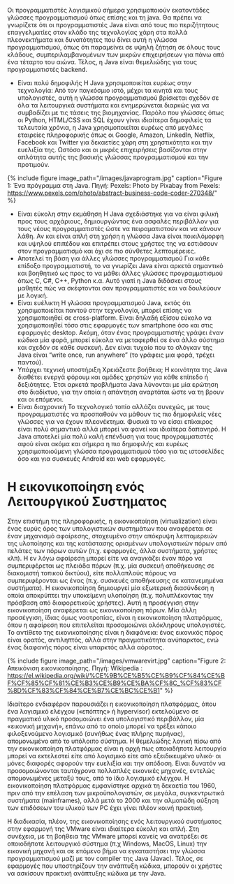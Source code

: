 Οι προγραμματιστές λογισμικού σήμερα χρησιμοποιούν εκατοντάδες γλώσσες προγραμματισμού όπως επίσης και τη java. Θα πρέπει να γνωρίζετε ότι οι προγραμματιστές Java είναι από τους πιο περιζήτητους επαγγελματίες στον κλάδο της τεχνολογίας χάρη στα πολλά πλεονεκτήματα και δυνατότητες που δίνει αυτή η γλώσσα προγραμματισμού, όπως ότι παραμείνει σε υψηλή ζήτηση σε όλους τους κλάδους, συμπεριλαμβανομένων των μικρών επιχειρήσεων για πάνω από ένα τέταρτο του αιώνα. Τέλος, η Java είναι θεμελιώδης για τους προγραμματιστές backend.
* Είναι πολύ δημοφιλής
Η Java χρησιμοποιείται ευρέως στην τεχνολογία: Από τον παγκόσμιο ιστό, μέχρι τα κινητά και τους υπολογιστές, αυτή η γλώσσα προγραμματισμού βρίσκεται σχεδόν σε όλα τα λειτουργικά συστήματα και ενημερώνεται διαρκώς για να συμβαδίζει με τις τάσεις της βιομηχανίας.  Παρόλο που γλώσσες όπως οι Python, HTML/CSS και SQL έχουν γίνει ιδιαίτερα δημοφιλείς τα τελευταία χρόνια, η Java χρησιμοποιείται ευρέως από μεγάλες εταιρείες πληροφορικής όπως οι Google, Amazon, LinkedIn, Netflix, Facebook και Twitter για δεκαετίες χάρη στη χρηστικότητα και την ευελιξία της. Ωστόσο και οι μικρές επιχειρήσεις βασίζονται στην απλότητα αυτής της βασικής γλώσσας προγραμματισμού και την προτιμούν.

{% include figure image_path="/images/javaprogram.jpg" caption="Figure 1: Ένα πρόγραμμα στη Java. Πηγή: Pexels: Photo by Pixabay from Pexels: https://www.pexels.com/photo/abstract-business-code-coder-270348/" %}

* Είναι εύκολη στην εκμάθηση
Η Java σχεδιάστηκε για να είναι φιλική προς τους αρχάριους, δημιουργώντας ένα ασφαλές περιβάλλον για τους νέους προγραμματιστές ώστε να πειραματιστούν και να κάνουν λάθη. Αν και είναι απλή στη χρήση η γλώσσα Java είναι ποικιλόμορφη και υψηλού επιπέδου και επιτρέπει στους χρήστες της να εστιάσουν στον προγραμματισμό και όχι σε πιο σύνθετες λεπτομέρειες.
* Αποτελεί τη βάση για άλλες γλώσσες προγραμματισμού
Για κάθε επίδοξο προγραμματιστή, το να γνωρίζει Java είναι αρκετά σημαντικό και βοηθητικό ως προς το να μάθει άλλες γλώσσες προγραμματισμού όπως C, C#, C++, Python κ.α. Αυτό γιατί η Java διδάσκει στους μαθητές πώς να σκέφτονται σαν προγραμματιστές και να δουλεύουν με λογική.
* Είναι ευέλικτη
Η γλώσσα προγραμματισμού Java, εκτός ότι χρησιμοποιείται παντού στην τεχνολογία, μπορεί επίσης να χρησιμοποιηθεί σε cross-platform. Είναι δηλαδή εξίσου εύκολο να χρησιμοποιηθεί τόσο στις εφαρμογές των smartphone όσο και στις εφαρμογές desktop. Ακόμη, όταν ένας προγραμματιστής γράψει έναν κώδικα μία φορά, μπορεί εύκολα να μεταφερθεί σε ένα άλλο σύστημα και σχεδόν σε κάθε συσκευή. Δεν είναι τυχαίο που το σλόγκαν της Java είναι “write once, run anywhere” (το γράφεις μια φορά, τρέχει παντού).
* Υπάρχει τεχνική υποστήριξη
Χρειάζεστε βοήθεια; Η κοινότητα της Java διαθέτει ενεργά φόρουμ και ομάδες χρηστών για κάθε επίπεδο ή δεξιότητες. Έτσι αρκετά προβλήματα Java λύνονται με μία ερώτηση στο διαδίκτυο, για την οποία η απάντηση αναρτάται ώστε να τη βρουν και οι επόμενοι.
* Είναι διαχρονική
Το τεχνολογικό τοπίο αλλάζει συνεχώς, με τους προγραμματιστές να προσπαθούν να μάθουν τις πιο δημοφιλείς νέες γλώσσες για να έχουν πλεονέκτημα. Φυσικά το να είσαι επίκαιρος είναι πολύ σημαντικό αλλά μπορεί να φανεί και ιδιαίτερα δαπανηρό. Η Java αποτελεί μία πολύ καλή επένδυση για τους προγραμματιστές αφού είναι ακόμα και σήμερα η πιο δημοφιλής και ευρέως χρησιμοποιούμενη γλώσσα προγραμματισμού τόσο για τις ιστοσελίδες όσο και για συσκευές Android και web εφαρμογές.

# Η εικονικοποίηση ενός Λειτουργικού Συστηματος

Στην επιστήμη της πληροφορικής, η εικονικοποίηση (virtualization) είναι ένας ευρύς όρος των υπολογιστικών συστημάτων που αναφέρεται σε έναν μηχανισμό αφαίρεσης, στοχευμένο στην απόκρυψη λεπτομερειών της υλοποίησης και της κατάστασης ορισμένων υπολογιστικών πόρων από πελάτες των πόρων αυτών (π.χ. εφαρμογές, άλλα συστήματα, χρήστες κλπ). Η εν λόγω αφαίρεση μπορεί είτε να αναγκάζει έναν πόρο να συμπεριφέρεται ως πλειάδα πόρων (π.χ. μία συσκευή αποθήκευσης σε διακομιστή τοπικού δικτύου), είτε πολλαπλούς πόρους να συμπεριφέρονται ως ένας (π.χ. συσκευές αποθήκευσης σε κατανεμημένα συστήματα). Η εικονικοποίηση δημιουργεί μία εξωτερική διασύνδεση η οποία αποκρύπτει την υποκείμενη υλοποίηση (π.χ. πολυπλέκοντας την πρόσβαση από διαφορετικούς χρήστες). Αυτή η προσέγγιση στην εικονικοποίηση αναφέρεται ως εικονικοποίηση πόρων. Μία άλλη προσέγγιση, ίδιας όμως νοοτροπίας, είναι η εικονικοποίηση πλατφόρμας, όπου η αφαίρεση που επιτελείται προσομοιώνει ολόκληρους υπολογιστές. Το αντίθετο της εικονικοποίησης είναι η διαφάνεια: ένας εικονικός πόρος είναι ορατός, αντιληπτός, αλλά στην πραγματικότητα ανύπαρκτος, ενώ ένας διαφανής πόρος είναι υπαρκτός αλλά αόρατος.

{% include figure image_path="/images/vmwarevirt.jpg" caption="Figure 2: Απεικόνιση εικονικοποίησης. Πηγή: Wikipedia : https://el.wikipedia.org/wiki/%CE%9B%CE%B5%CE%B9%CF%84%CE%BF%CF%85%CF%81%CE%B3%CE%B9%CE%BA%CF%8C_%CF%83%CF%8D%CF%83%CF%84%CE%B7%CE%BC%CE%B1" %}


Ιδιαίτερο ενδιαφέρον παρουσιάζει η εικονικοποίηση πλατφόρμας, όπου ένα λογισμικό ελέγχου («επόπτης» ή hypervisor) εκτελούμενο σε πραγματικό υλικό προσομοιώνει ένα υπολογιστικό περιβάλλον, μία «εικονική μηχανή», επάνω από το οποίο μπορεί να τρέξει κάποιο φιλοξενούμενο λογισμικό (συνήθως ένας πλήρης πυρήνας), απομονωμένο από το υπόλοιπο σύστημα. Η θεμελιώδης λογική πίσω από την εικονικοποίηση πλατφόρμας είναι η αρχή πως οποιαδήποτε λειτουργία μπορεί να εκτελεστεί είτε από λογισμικό είτε από εξειδικευμένο υλικό· οι μόνες διαφορές αφορούν την ευελιξία και την απόδοση. Είναι δυνατόν να προσομοιώνονται ταυτόχρονα πολλαπλές εικονικές μηχανές, εντελώς απομονωμένες μεταξύ τους, από το ίδιο λογισμικό ελέγχου. Η εικονικοποίηση πλατφόρμας εμφανίστηκε αρχικά τη δεκαετία του 1960, πριν από την επέλαση των μικροϋπολογιστών, σε μεγάλα, συγκεντρωτικά συστήματα (mainframes), αλλά μετά το 2000 και την αλματώδη αύξηση των επιδόσεων του υλικού των PC έχει γίνει πλέον κοινή πρακτική.

Η διαδικασία, πλέον, της εικονικοποίησης ενός λειτουργικού συστήματος στην εφαρμογή της VMware
είναι ιδιαίτερα εύκολη και απλή. Στη συνέχεια, με τη βοήθεια της VMware μπορεί κανείς να  ανατρέξει σε οποιοδήποτε λειτουργικό σύστημα (π.χ Windows, MacOS, Linux) την εικονική μηχανή και σε επόμενο βήμα να εγκαταστήσει την γλώσσα προγραμματισμού μαζί με τον compiler της Java (Javac). Τέλος, σε εφαρμογές που υποστηρίζουν την ανάπτυξη κώδικα, μπορούν οι χρήστες να ασκίσουν πρακτική ανάπτυξης κώδικα με την Java.
